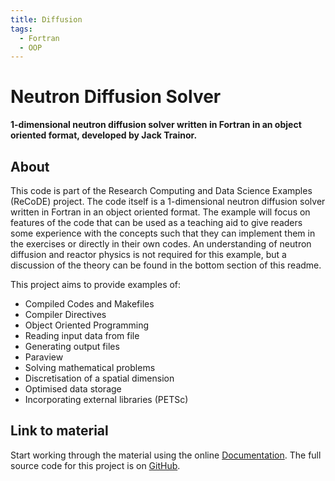 ```yaml
---
title: Diffusion
tags:
  - Fortran
  - OOP
---
```

# Neutron Diffusion Solver

**1-dimensional neutron diffusion solver written in Fortran in an object oriented format, developed by Jack Trainor.**

## About

This code is part of the Research Computing and Data Science Examples (ReCoDE) project. The code itself is a 1-dimensional neutron diffusion solver written in Fortran in an object oriented format. The example will focus on features of the code that can be used as a teaching aid to give readers some experience with the concepts such that they can implement them in the exercises or directly in their own codes. An understanding of neutron diffusion and reactor physics is not required for this example, but a discussion of the theory can be found in the bottom section of this readme.

This project aims to provide examples of:

- Compiled Codes and Makefiles
- Compiler Directives
- Object Oriented Programming
- Reading input data from file
- Generating output files
- Paraview
- Solving mathematical problems
- Discretisation of a spatial dimension
- Optimised data storage
- Incorporating external libraries (PETSc)


## Link to material

Start working through the material using the online [Documentation](https://imperialcollegelondon.github.io/ReCoDE_Diffusion_Code/).
The full source code for this project is on [GitHub](https://github.com/ImperialCollegeLondon/ReCoDE_Diffusion_Code).
